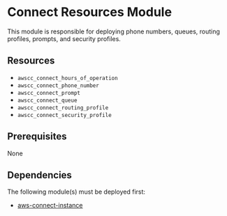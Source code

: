 # Connect Resources Module

This module is responsible for deploying phone numbers, queues, routing profiles, prompts, and security profiles.

## Resources

- `awscc_connect_hours_of_operation`
- `awscc_connect_phone_number`
- `awscc_connect_prompt`
- `awscc_connect_queue`
- `awscc_connect_routing_profile`
- `awscc_connect_security_profile`

## Prerequisites

None

## Dependencies

The following module(s) must be deployed first:

* [aws-connect-instance](https://github.com/alladove/aws-connect-instance)